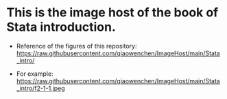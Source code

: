 # This is the image host of the book of Stata introduction.
* Reference of the figures of this repository: https://raw.githubusercontent.com/qiaowenchen/ImageHost/main/Stata_intro/<figure name>
* For example: https://raw.githubusercontent.com/qiaowenchen/ImageHost/main/Stata_intro/f2-1-1.jpeg
